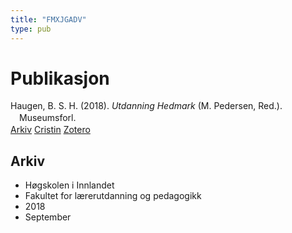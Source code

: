 ```yaml
---
title: "FMXJGADV"
type: pub
---
```

<h1>Publikasjon</h1>
<article id="csl-bib-container-FMXJGADV" class="csl-bib-container">
  <div class="csl-bib-body" style="line-height: 1.35; padding-left: 1em; text-indent:-1em;">
  <div class="csl-entry">Haugen, B. S. H. (2018). <i>Utdanning Hedmark</i> (M. Pedersen, Red.). Museumsforl.</div>
</div>
  <div class="csl-bib-buttons">
    <a href="#taxonomy-article-FMXJGADV" class="csl-bib-button">Arkiv</a>
    <a href alt="Cristin URL" class="csl-bib-button">Cristin</a>
    <a href alt="Zotero URL" class="csl-bib-button">Zotero</a>
  </div>
  <div id="csl-bib-meta-container-FMXJGADV"></div>
</article>
<div id="csl-bib-meta-FMXJGADV" class="csl-bib-meta">
  <article id="taxonomy-article-FMXJGADV" class="taxonomy-article">
    <h1>Arkiv</h1>
    <ul>
      <li>Høgskolen i Innlandet</li>
      <li>Fakultet for lærerutdanning og pedagogikk</li>
      <li>2018</li>
      <li>September</li>
    </ul>
  </article>
</div>
